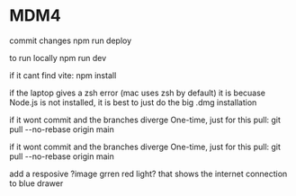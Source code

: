# MDM4


commit changes
npm run deploy

to run locally npm run dev

if it cant find vite:  npm install

if the laptop gives a zsh error (mac uses zsh by default) it is becuase Node.js is not installed, it is best to just do the big .dmg installation

if it wont commit and the branches diverge One-time, just for this pull: git pull --no-rebase origin main 


if it wont commit and the branches diverge
One-time, just for this pull:
git pull --no-rebase origin main


add a resposive ?image grren red light? that shows the internet connection to blue drawer



